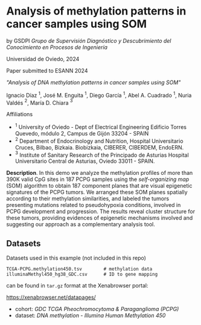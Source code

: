 # Analysis of methylation patterns in cancer samples using SOM
by GSDPI *Grupo de Supervisión Diagnóstico y Descubrimiento del Conocimiento en Procesos de Ingeniería*

Universidad de Oviedo, 2024

Paper submitted to ESANN 2024

*"Analysis of DNA methylation patterns in cancer samples using SOM"*

Ignacio Díaz $^1$, José M. Enguita $^1$, Diego García $^1$, Abel A. Cuadrado $^1$, Nuria Valdés $^2$, María D. Chiara $^3$


Affiliations
- $^1$ University of Oviedo - Dept of Electrical Engineering Edificio Torres Quevedo, módulo 2, Campus de Gijón 33204  - SPAIN
- $^2$ Department of Endocrinology and Nutrition, Hospital Universitario Cruces, Bilbao, Bizkaia. Biobizkaia, CIBERER, CIBERDEM, EndoERN.
- $^3$ Institute of Sanitary Research of the Principado de Asturias Hospital Universitario Central de Asturias, Oviedo 33011 - SPAIN.



**Description**. In this demo we analyze the methylation profiles of more than 390K valid CpG sites in 187 PCPG samples using the *self-organizing map* (SOM) algorithm to obtain 187 component planes that are visual epigenetic signatures of the PCPG tumors. We arranged these SOM planes spatially according to their methylation similarities, and labeled the tumors presenting mutations related to pseudohypoxia conditions, involved in PCPG development and progression. The results reveal cluster structure for these tumors, providing evidences of epigenetic mechanisms involved and suggesting our approach as a complementary analysis tool.


## Datasets
Datasets used in this example (not included in this repo) 

```
TCGA-PCPG.methylation450.tsv        # methylation data
illuminaMethyl450_hg38_GDC.csv      # ID to gene mapping
```

can be found in `tar.gz` format at the Xenabrowser portal:

https://xenabrowser.net/datapages/
- cohort: *GDC TCGA Pheochromocytoma & Paraganglioma (PCPG)*
- dataset: *DNA methylation - Illumina Human Methylation 450*

